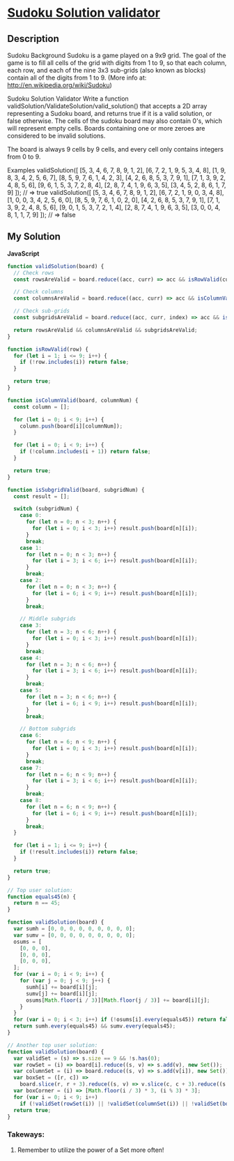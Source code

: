 # [Sudoku Solution validator](https://www.codewars.com/kata/529bf0e9bdf7657179000008)

## Description

Sudoku Background
Sudoku is a game played on a 9x9 grid. The goal of the game is to fill all cells of the grid with digits from 1 to 9, so that each column, each row, and each of the nine 3x3 sub-grids (also known as blocks) contain all of the digits from 1 to 9.
(More info at: http://en.wikipedia.org/wiki/Sudoku)

Sudoku Solution Validator
Write a function validSolution/ValidateSolution/valid_solution() that accepts a 2D array representing a Sudoku board, and returns true if it is a valid solution, or false otherwise. The cells of the sudoku board may also contain 0's, which will represent empty cells. Boards containing one or more zeroes are considered to be invalid solutions.

The board is always 9 cells by 9 cells, and every cell only contains integers from 0 to 9.

Examples
validSolution([
[5, 3, 4, 6, 7, 8, 9, 1, 2],
[6, 7, 2, 1, 9, 5, 3, 4, 8],
[1, 9, 8, 3, 4, 2, 5, 6, 7],
[8, 5, 9, 7, 6, 1, 4, 2, 3],
[4, 2, 6, 8, 5, 3, 7, 9, 1],
[7, 1, 3, 9, 2, 4, 8, 5, 6],
[9, 6, 1, 5, 3, 7, 2, 8, 4],
[2, 8, 7, 4, 1, 9, 6, 3, 5],
[3, 4, 5, 2, 8, 6, 1, 7, 9]
]); // => true
validSolution([
[5, 3, 4, 6, 7, 8, 9, 1, 2],
[6, 7, 2, 1, 9, 0, 3, 4, 8],
[1, 0, 0, 3, 4, 2, 5, 6, 0],
[8, 5, 9, 7, 6, 1, 0, 2, 0],
[4, 2, 6, 8, 5, 3, 7, 9, 1],
[7, 1, 3, 9, 2, 4, 8, 5, 6],
[9, 0, 1, 5, 3, 7, 2, 1, 4],
[2, 8, 7, 4, 1, 9, 6, 3, 5],
[3, 0, 0, 4, 8, 1, 1, 7, 9]
]); // => false

## My Solution

**JavaScript**

```js
function validSolution(board) {
  // Check rows
  const rowsAreValid = board.reduce((acc, curr) => acc && isRowValid(curr));

  // Check columns
  const columnsAreValid = board.reduce((acc, curr) => acc && isColumnValid(board, 0));

  // Check sub-grids
  const subgridsAreValid = board.reduce((acc, curr, index) => acc && isSubgridValid(board, index));

  return rowsAreValid && columnsAreValid && subgridsAreValid;
}

function isRowValid(row) {
  for (let i = 1; i <= 9; i++) {
    if (!row.includes(i)) return false;
  }

  return true;
}

function isColumnValid(board, columnNum) {
  const column = [];

  for (let i = 0; i < 9; i++) {
    column.push(board[i][columnNum]);
  }

  for (let i = 0; i < 9; i++) {
    if (!column.includes(i + 1)) return false;
  }

  return true;
}

function isSubgridValid(board, subgridNum) {
  const result = [];

  switch (subgridNum) {
    case 0:
      for (let n = 0; n < 3; n++) {
        for (let i = 0; i < 3; i++) result.push(board[n][i]);
      }
      break;
    case 1:
      for (let n = 0; n < 3; n++) {
        for (let i = 3; i < 6; i++) result.push(board[n][i]);
      }
      break;
    case 2:
      for (let n = 0; n < 3; n++) {
        for (let i = 6; i < 9; i++) result.push(board[n][i]);
      }
      break;

    // Middle subgrids
    case 3:
      for (let n = 3; n < 6; n++) {
        for (let i = 0; i < 3; i++) result.push(board[n][i]);
      }
      break;
    case 4:
      for (let n = 3; n < 6; n++) {
        for (let i = 3; i < 6; i++) result.push(board[n][i]);
      }
      break;
    case 5:
      for (let n = 3; n < 6; n++) {
        for (let i = 6; i < 9; i++) result.push(board[n][i]);
      }
      break;

    // Bottom subgrids
    case 6:
      for (let n = 6; n < 9; n++) {
        for (let i = 0; i < 3; i++) result.push(board[n][i]);
      }
      break;
    case 7:
      for (let n = 6; n < 9; n++) {
        for (let i = 3; i < 6; i++) result.push(board[n][i]);
      }
      break;
    case 8:
      for (let n = 6; n < 9; n++) {
        for (let i = 6; i < 9; i++) result.push(board[n][i]);
      }
      break;
  }

  for (let i = 1; i <= 9; i++) {
    if (!result.includes(i)) return false;
  }

  return true;
}

// Top user solution:
function equals45(n) {
  return n == 45;
}

function validSolution(board) {
  var sumh = [0, 0, 0, 0, 0, 0, 0, 0, 0];
  var sumv = [0, 0, 0, 0, 0, 0, 0, 0, 0];
  osums = [
    [0, 0, 0],
    [0, 0, 0],
    [0, 0, 0],
  ];
  for (var i = 0; i < 9; i++) {
    for (var j = 0; j < 9; j++) {
      sumh[i] += board[i][j];
      sumv[j] += board[i][j];
      osums[Math.floor(i / 3)][Math.floor(j / 3)] += board[i][j];
    }
  }
  for (var i = 0; i < 3; i++) if (!osums[i].every(equals45)) return false;
  return sumh.every(equals45) && sumv.every(equals45);
}

// Another top user solution:
function validSolution(board) {
  var validSet = (s) => s.size == 9 && !s.has(0);
  var rowSet = (i) => board[i].reduce((s, v) => s.add(v), new Set());
  var columnSet = (i) => board.reduce((s, v) => s.add(v[i]), new Set());
  var boxSet = ([r, c]) =>
    board.slice(r, r + 3).reduce((s, v) => v.slice(c, c + 3).reduce((s, v) => s.add(v), s), new Set());
  var boxCorner = (i) => [Math.floor(i / 3) * 3, (i % 3) * 3];
  for (var i = 0; i < 9; i++)
    if (!validSet(rowSet(i)) || !validSet(columnSet(i)) || !validSet(boxSet(boxCorner(i)))) return false;
  return true;
}
```

### Takeways:

1. Remember to utilize the power of a Set more often!
